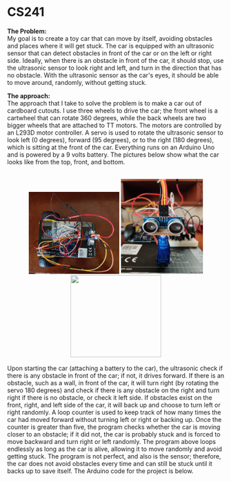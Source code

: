 # CS241

**The Problem:**\
My goal is to create a toy car that can move by itself, avoiding obstacles and places where it will get stuck. The car is equipped with an ultrasonic sensor that can detect obstacles in front of the car or on the left or right side. Ideally, when there is an obstacle in front of the car, it should stop, use the ultrasonic sensor to look right and left, and turn in the direction that has no obstacle. With the ultrasonic sensor as the car's eyes, it should be able to move around, randomly, without getting stuck.

**The approach:**\
The approach that I take to solve the problem is to make a car out of cardboard cutouts. I use three wheels to drive the car; the front wheel is a cartwheel that can rotate 360 degrees, while the back wheels are two bigger wheels that are attached to TT motors. The motors are controlled by an L293D motor controller. A servo is used to rotate the ultrasonic sensor to look left (0 degrees), forward (95 degrees), or to the right (180 degrees), which is sitting at the front of the car. Everything runs on an Arduino Uno and is powered by a 9 volts battery. The pictures below show what the car looks like from the top, front, and bottom.

<br>
<div style="max-width: 100%;max-height: 100%;display: inline-block; text-align: center">
<img src="https://github.com/ETY-13/CS241/blob/main/car_images/top.jpg" width="210" height="190" />
<img src="https://github.com/ETY-13/CS241/blob/main/car_images/front.jpg" width="190" height="220" />
<img src="https://github.com/ETY-13/CS241/blob/main/car_images/bottom.jpg" width="210" height="190" />
</div>
<br>

Upon starting the car (attaching a battery to the car), the ultrasonic check if there is any obstacle in front of the car; if not, it drives forward. If there is an obstacle, such as a wall, in front of the car, it will turn right (by rotating the servo 180 degrees) and check if there is any obstacle on the right and turn right if there is no obstacle, or check it left side. If obstacles exist on the front, right, and left side of the car, it will back up and choose to turn left or right randomly.
A loop counter is used to keep track of how many times the car had moved forward without turning left or right or backing up. Once the counter is greater than five, the program checks whether the car is moving closer to an obstacle; if it did not, the car is probably stuck and is forced to move backward and turn right or left randomly.
The program above loops endlessly as long as the car is alive, allowing it to move randomly and avoid getting stuck. The program is not perfect, and also is the sensor; therefore, the car does not avoid obstacles every time and can still be stuck until it backs up to save itself.  The Arduino code for the project is below.
